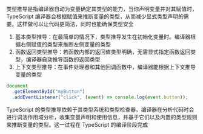 类型推导是指编译器自动为变量确定其类型的能力，当你声明变量并对其赋值时，TypeScript 编译器会根据赋值来推断变量的类型，从而减少显式类型声明的需要。这样做可以让代码更简洁，同时也能确保类型安全

1. 基本类型推导：在最简单的情况下，类型推导发生在初始化变量时。编译器根据右侧赋值的类型来推断左侧变量的类型
2. 函数返回类型推导：若函数内部的返回值类型明确，无需显式指定函数返回类型，编译器自动推导函数的返回类型
3. 上下文类型推导：在事件处理器和其他回调函数中，编译器能根据上下文推导变量的类型

```TypeScript
document
  .getElementById("myButton")
  .addEventListener("click", (event) => console.log(event.button));
```

TypeScript 的类型推导依赖于其类型系统和类型检查器。编译器在分析代码时会进行词法作用域分析，收集变量声明和使用信息，并基于它们以及内置的类型规则来推断变量的类型。这一过程在 TypeScript 的编译阶段完成
